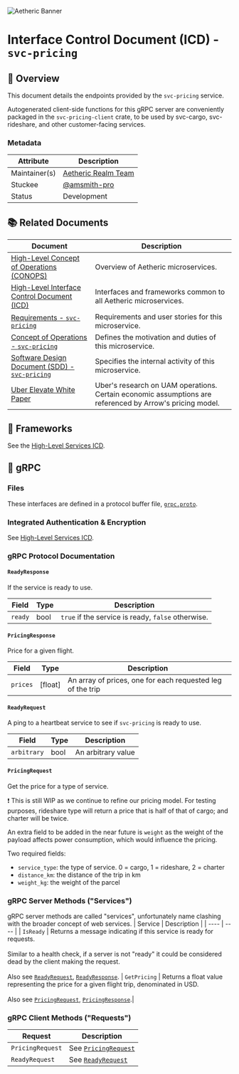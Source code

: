 ![Aetheric Banner](https://github.com/aetheric-oss/.github/raw/main/assets/doc-banner.png)

# Interface Control Document (ICD) - `svc-pricing`

## :telescope: Overview

This document details the endpoints provided by the `svc-pricing` service.

Autogenerated client-side functions for this gRPC server are conveniently packaged in the `svc-pricing-client` crate, to be used by svc-cargo, svc-rideshare, and other customer-facing services.

### Metadata

| Attribute     | Description                                                       |
| ------------- |-------------------------------------------------------------------|
| Maintainer(s) | [Aetheric Realm Team](https://github.com/orgs/aetheric-oss/teams/dev-realm) |
| Stuckee       | [@amsmith-pro](https://github.com/amsmith-pro)                        |
| Status        | Development                                                       |

## :books: Related Documents

Document | Description
--- | ---
[High-Level Concept of Operations (CONOPS)](https://github.com/aetheric-oss/se-services/blob/develop/docs/conops.md) | Overview of Aetheric microservices.
[High-Level Interface Control Document (ICD)](https://github.com/aetheric-oss/se-services/blob/develop/docs/icd.md) | Interfaces and frameworks common to all Aetheric microservices.
[Requirements - `svc-pricing`](https://nocodb.aetheric.nl/dashboard/#/nc/view/045288a8-3875-4429-bdaa-9f578275adef) | Requirements and user stories for this microservice.
[Concept of Operations - `svc-pricing`](./conops.md) | Defines the motivation and duties of this microservice.
[Software Design Document (SDD) - `svc-pricing`](./sdd.md) | Specifies the internal activity of this microservice.
[Uber Elevate White Paper](https://evtol.news/__media/PDFs/UberElevateWhitePaperOct2016.pdf) | Uber's research on UAM operations. Certain economic assumptions are referenced by Arrow's pricing model.

## :hammer: Frameworks

See the [High-Level Services ICD](https://github.com/aetheric-oss/se-services/blob/develop/docs/icd.md).

## :speech_balloon: gRPC

### Files

These interfaces are defined in a protocol buffer file, [`grpc.proto`](../proto/grpc.proto).

### Integrated Authentication & Encryption

See [High-Level Services ICD](https://github.com/aetheric-oss/se-services/blob/develop/docs/icd.md).

### gRPC Protocol Documentation

#### `ReadyResponse`
If the service is ready to use.


| Field | Type | Description |
| ----- | ---- | ----------- |
| `ready` | bool |  `true` if the service is ready, `false` otherwise. |


#### `PricingResponse`
Price for a given flight. 

| Field | Type | Description |
| ----- | ---- | ----------- |
| `prices` | [float] |An array of prices, one for each requested leg of the trip |

#### `ReadyRequest`
A ping to a heartbeat service to see if `svc-pricing` is ready to use.


| Field | Type | Description |
| ----- | ---- | ----------- |
| `arbitrary` | bool  | An arbitrary value |

#### `PricingRequest`
Get the price for a type of service.

:exclamation: This is still WIP as we continue to refine our pricing model. For testing purposes, rideshare type will return a price that is half of that of cargo; and charter will be twice.

An extra field to be added in the near future is `weight` as the weight of the payload affects power consumption, which would influence the pricing.

Two required fields:
- `service_type`: the type of service. 0 = cargo, 1 = rideshare, 2 =
  charter
- `distance_km`: the distance of the trip in km
- `weight_kg`: the weight of the parcel

### gRPC Server Methods ("Services")

gRPC server methods are called "services", unfortunately name clashing with the broader concept of web services.
| Service | Description |
| ---- | ---- |
| `IsReady` | Returns a message indicating if this service is ready for requests.<br> <br>Similar to a health check, if a server is not "ready" it could be considered dead by the client making the request.<br> <br> Also see [`ReadyRequest`](#readyrequest), [`ReadyResponse`](#readyresponse).
| `GetPricing` | Returns a float value representing the price for a given flight trip, denominated in USD.<br> <br> Also see [`PricingRequest`](#pricingrequest), [`PricingResponse`](#pricingresponse).|

### gRPC Client Methods ("Requests")

| Request | Description |
| ------    | ------- |
| `PricingRequest` | See [`PricingRequest`](#pricingrequest)
| `ReadyRequest` | See [`ReadyRequest`](#readyrequest) |
